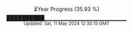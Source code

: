 <p align="center">
⏳Year Progress (35.93 %) <br>
██████████▁▁▁▁▁▁▁▁▁▁▁▁▁▁▁▁▁▁▁▁ <br>
<sub>Updated: Sat, 11 May 2024 12:30:15 GMT</sub>
</p>

